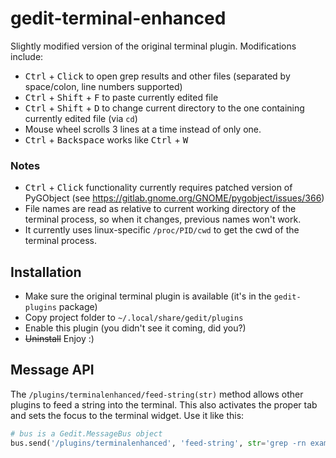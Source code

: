 # gedit-terminal-enhanced

Slightly modified version of the original terminal plugin. Modifications include:
* <kbd>Ctrl</kbd> + <kbd>Click</kbd> to open grep results and other files (separated by space/colon, line numbers supported)
* <kbd>Ctrl</kbd> + <kbd>Shift</kbd> + <kbd>F</kbd> to paste currently edited file
* <kbd>Ctrl</kbd> + <kbd>Shift</kbd> + <kbd>D</kbd> to change current directory to the one containing currently edited file (via `cd`)
* Mouse wheel scrolls 3 lines at a time instead of only one.
* <kbd>Ctrl</kbd> + <kbd>Backspace</kbd> works like <kbd>Ctrl</kbd> + <kbd>W</kbd>

### Notes
* <kbd>Ctrl</kbd> + <kbd>Click</kbd> functionality currently requires patched version of PyGObject (see https://gitlab.gnome.org/GNOME/pygobject/issues/366)
* File names are read as relative to current working directory of the terminal process, so when it changes, previous names won't work.
* It currently uses linux-specific `/proc/PID/cwd` to get the cwd of the terminal process.

## Installation
* Make sure the original terminal plugin is available (it's in the `gedit-plugins` package)
* Copy project folder to `~/.local/share/gedit/plugins`
* Enable this plugin (you didn't see it coming, did you?)
* ~~Uninstall~~ Enjoy :)

## Message API
The `/plugins/terminalenhanced/feed-string(str)` method allows other plugins to feed a string into the terminal. This also activates the proper tab and sets the focus to the terminal widget. Use it like this:
```python
# bus is a Gedit.MessageBus object
bus.send('/plugins/terminalenhanced', 'feed-string', str='grep -rn example\n')
```
